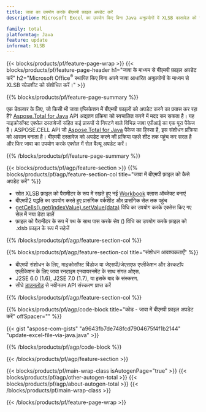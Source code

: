 ```yaml
---
title: जावा का उपयोग करके बीएमपी फ़ाइल अपडेट करें
description: Microsoft Excel का उपयोग किए बिना Java अनुप्रयोगों में XLSB दस्तावेज़ को संशोधित करें। जावा में एक्सेल फ़ाइल को लिखने और संपादित करने के सबसे तेज़ तरीके के लिए कोड ऑप्टिमाइज़ करें।

family: total
platformtag: Java
feature: update
informat: XLSB
---
```

{{< blocks/products/pf/feature-page-wrap >}}
{{< blocks/products/pf/feature-page-header h1="जावा के माध्यम से बीएमपी फ़ाइल अपडेट करें" h2="Microsoft Office<sup>&reg;</sup> स्थापित किए बिना अपने जावा आधारित अनुप्रयोगों के माध्यम से XLSB स्प्रेडशीट को संशोधित करें।" >}}

{{% blocks/products/pf/feature-page-summary %}}

एक डेवलपर के लिए, जो किसी भी जावा एप्लिकेशन में बीएमपी फाइलों को अपडेट करने का प्रयास कर रहा है? [Aspose.Total for Java](https://products.aspose.com/total/java/) API अद्यतन प्रक्रिया को स्वचालित करने में मदद कर सकता है। यह माइक्रोसॉफ्ट एक्सेल दस्तावेजों सहित कई प्रारूपों से निपटने वाले विभिन्न जावा एपीआई का एक पूरा पैकेज है। ASPOSE.CELL API जो [Aspose.Total for Java](https://products.aspose.com/total/java/) पैकेज का हिस्सा है, इस संशोधन प्रक्रिया को आसान बनाता है। बीएमपी दस्तावेज़ को अपडेट करने की प्रक्रिया पहले शीट तक पहुंच कर सरल है और फिर जावा का उपयोग करके एक्सेल में सेल वैल्यू अपडेट करें।

{{% /blocks/products/pf/feature-page-summary %}}

{{< blocks/products/pf/agp/feature-section >}}
{{% blocks/products/pf/agp/feature-section-col title="जावा में बीएमपी फ़ाइल को कैसे अपडेट करें" %}}

- स्रोत XLSB फ़ाइल को पैरामीटर के रूप में रखते हुए नई [Workbook](https://reference.aspose.com/cells/java/com.aspose.cells/Workbook) क्लास ऑब्जेक्ट बनाएं
- बीएमपी2 पद्धति का उपयोग करते हुए प्रासंगिक वर्कशीट और प्रासंगिक सेल तक पहुंच
- [getCells().get(indexValue).setValue(data)](https://reference.aspose.com/cells/java/com.aspose.cells/cell#Value) विधि का उपयोग करके एक्सेस किए गए सेल में नया डेटा डालें
- फ़ाइल को पैरामीटर के रूप में पथ के साथ पास करके सेव () विधि का उपयोग करके फ़ाइल को .xlsb फ़ाइल के रूप में सहेजें

{{% /blocks/products/pf/agp/feature-section-col %}}

{{% blocks/products/pf/agp/feature-section-col title="संशोधन आवश्यकताएँ" %}}

- बीएमपी संशोधन के लिए, माइक्रोसॉफ्ट विंडोज या जेएसपी/जेएसएफ एप्लीकेशन और डेस्कटॉप एप्लीकेशन के लिए जावा रनटाइम एनवायरनमेंट के साथ संगत ओएस.
- J2SE 6.0 (1.6), J2SE 7.0 (1.7), या इसके बाद के संस्करण.
- सीधे [डाउनलोड](https://docs.aspose.com/cells/java/installation/) से नवीनतम API संस्करण प्राप्त करें

{{% /blocks/products/pf/agp/feature-section-col %}}

{{% blocks/products/pf/agp/code-block title="कोड - जावा में बीएमपी फ़ाइल अपडेट करें" offSpacer="" %}}

{{< gist "aspose-com-gists" "a9643fb7de748fcd7904675f4f1b2144" "update-excel-file-via-java.java" >}}

{{% /blocks/products/pf/agp/code-block %}}

{{< /blocks/products/pf/agp/feature-section >}}

{{< blocks/products/pf/main-wrap-class isAutogenPage="true" >}}
{{< blocks/products/pf/agp/other-autogen-total >}}
{{< blocks/products/pf/agp/about-autogen-total >}}
{{< /blocks/products/pf/main-wrap-class >}}

{{< /blocks/products/pf/feature-page-wrap >}}